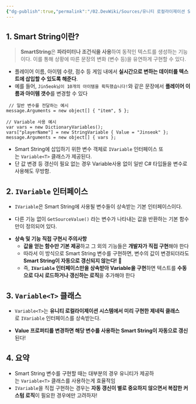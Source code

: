 ```yaml
---
{"dg-publish":true,"permalink":"/02.DevWiki/Sources/유니티 로컬라이제이션 SmartString, IVariable/"}
---
```


## 1. Smart String이란?

> **SmartString**은 **파라미터나 조건식을 사용**하여 동적인 텍스트를 생성하는 기능이다.
> 이를 통해 상황에 따른 문장의 변화 (변수 등)을 유연하게 구현할 수 있다.

* 플레이어 이름, 아이템 수량, 점수 등 게임 내에서 **실시간으로 변하는 데이터를 텍스트에 삽입할 수 있도록 해준다**. 
* 예를 들어, `Jin5eok님이 10개의 아이템을 획득했습니다!`와 같은 문장에서 **플레이어 이름과 아이템 갯수**를 변경할 수 있다

``` CSharp
 // 일반 변수를 전달하는 예시
message.Arguments = new object[] { "item", 5 };

// Variable 사용 예시
var vars = new DictionaryVariables();
vars["playerName"] = new StringVariable { Value = "Jinseok" };
message.Arguments = new object[] { vars };
```

* Smart String에 삽입하기 위한 변수 객체로 `IVariable` 인터페이스 또는 `Variable<T>` 클래스가 제공된다.
* 단 값 변경 등 갱신이 필요 없는 경우 Variable사용 없이 일반 C# 타입들을 변수로 사용해도 무방함. 
## 2. `IVariable` 인터페이스

* `IVariable`은 Smart String에 사용될 변수들이 상속받는 기본 인터페이스이다.
- 다른 기능 없이 `GetSourceValue()` 라는 변수가 나타내는 값을 반환하는 기본 함수만이 정의되어 있다.

* **상속 및 기능 직접 구현시 주의사항**
	* **값을 얻는 함수만 기본 제공**하고 그 외의 기능들은 **개발자가 직접 구현**해야 한다
	* 따라서 이 방식으로 Smart String 변수를 구현하면, 변수의 값이 변경되더라도 **Smart String이 자동으로 갱신되지 않는다!** 🥹
	* 즉, **`IVariable` 인터페이스만을 상속받아 Variable을 구현**하면 텍스트를 **수동으로 다시 로드하거나 갱신하는 로직**을 추가해야 한다

## 3. `Variable<T>` 클래스

* `Variable<T>`는 **유니티 로컬라이제이션 시스템에서 미리 구현한 제네릭 클래스**로 `IVariable` 인터페이스를 상속받는다.
- **Value 프로퍼티를 변경하면  해당 변수를 사용하는 Smart String이 자동으로 갱신**된다!

## 4. 요약

* Smart String 변수를 구현할 때는 대부분의 경우 유니티가 제공하는 `Variable<T>` 클래스를 사용하는게 효율적임
* `IVariable`을 직접 구현하는 경우는 **자동 갱신이 별로 중요하지 않으면서 복잡한 커스텀 로직**이 필요한 경우에만 고려하자!
